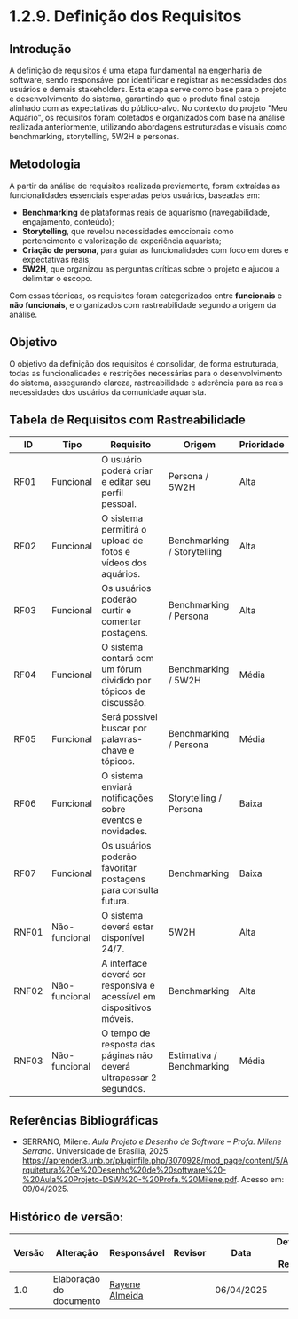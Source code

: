 # 1.2.9. Definição dos Requisitos

## Introdução 
A definição de requisitos é uma etapa fundamental na engenharia de software, sendo responsável por identificar e registrar as necessidades dos usuários e demais stakeholders. Esta etapa serve como base para o projeto e desenvolvimento do sistema, garantindo que o produto final esteja alinhado com as expectativas do público-alvo. No contexto do projeto "Meu Aquário", os requisitos foram coletados e organizados com base na análise realizada anteriormente, utilizando abordagens estruturadas e visuais como benchmarking, storytelling, 5W2H e personas.

## Metodologia
A partir da análise de requisitos realizada previamente, foram extraídas as funcionalidades essenciais esperadas pelos usuários, baseadas em:
- **Benchmarking** de plataformas reais de aquarismo (navegabilidade, engajamento, conteúdo);
- **Storytelling**, que revelou necessidades emocionais como pertencimento e valorização da experiência aquarista;
- **Criação de persona**, para guiar as funcionalidades com foco em dores e expectativas reais;
- **5W2H**, que organizou as perguntas críticas sobre o projeto e ajudou a delimitar o escopo.

Com essas técnicas, os requisitos foram categorizados entre **funcionais** e **não funcionais**, e organizados com rastreabilidade segundo a origem da análise.

## Objetivo
O objetivo da definição dos requisitos é consolidar, de forma estruturada, todas as funcionalidades e restrições necessárias para o desenvolvimento do sistema, assegurando clareza, rastreabilidade e aderência para as reais necessidades dos usuários da comunidade aquarista.

## Tabela de Requisitos com Rastreabilidade

| ID    | Tipo           | Requisito                                                                 | Origem                       | Prioridade |
|-------|----------------|---------------------------------------------------------------------------|------------------------------|------------|
| RF01  | Funcional      | O usuário poderá criar e editar seu perfil pessoal.                       | Persona / 5W2H               | Alta       |
| RF02  | Funcional      | O sistema permitirá o upload de fotos e vídeos dos aquários.              | Benchmarking / Storytelling  | Alta       |
| RF03  | Funcional      | Os usuários poderão curtir e comentar postagens.                          | Benchmarking / Persona       | Alta       |
| RF04  | Funcional      | O sistema contará com um fórum dividido por tópicos de discussão.         | Benchmarking / 5W2H          | Média      |
| RF05  | Funcional      | Será possível buscar por palavras-chave e tópicos.                        | Benchmarking / Persona       | Média      |
| RF06  | Funcional      | O sistema enviará notificações sobre eventos e novidades.                 | Storytelling / Persona       | Baixa      |
| RF07  | Funcional      | Os usuários poderão favoritar postagens para consulta futura.             | Benchmarking                 | Baixa      |
| RNF01 | Não-funcional  | O sistema deverá estar disponível 24/7.                                   | 5W2H                         | Alta       |
| RNF02 | Não-funcional  | A interface deverá ser responsiva e acessível em dispositivos móveis.     | Benchmarking                 | Alta       |
| RNF03 | Não-funcional  | O tempo de resposta das páginas não deverá ultrapassar 2 segundos.        | Estimativa / Benchmarking    | Média      |

## Referências Bibliográficas
- SERRANO, Milene. *Aula Projeto e Desenho de Software – Profa. Milene Serrano*. Universidade de Brasília, 2025. <https://aprender3.unb.br/pluginfile.php/3070928/mod_page/content/5/Arquitetura%20e%20Desenho%20de%20software%20-%20Aula%20Projeto-DSW%20-%20Profa.%20Milene.pdf>. Acesso em: 09/04/2025.


## Histórico de versão:

| Versão | Alteração   | Responsável | Revisor | Data| Detalhes da Revisão  |
|---|-----|-----------|---------|------------|--------|
| 1.0  | Elaboração do documento | [Rayene Almeida](https://github.com/rayenealmeida) |       | 06/04/2025 |  |


